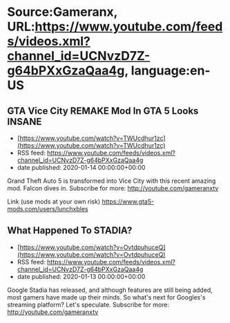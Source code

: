 # Source:Gameranx, URL:https://www.youtube.com/feeds/videos.xml?channel_id=UCNvzD7Z-g64bPXxGzaQaa4g, language:en-US

## GTA Vice City REMAKE Mod In GTA 5 Looks INSANE
 - [https://www.youtube.com/watch?v=TWUcdhur1zc](https://www.youtube.com/watch?v=TWUcdhur1zc)
 - RSS feed: https://www.youtube.com/feeds/videos.xml?channel_id=UCNvzD7Z-g64bPXxGzaQaa4g
 - date published: 2020-01-14 00:00:00+00:00

Grand Theft Auto 5 is transformed into Vice City with this recent amazing mod. Falcon dives in.
Subscribe for more: http://youtube.com/gameranxtv

Link (use mods at your own risk)
https://www.gta5-mods.com/users/lunchxbles

## What Happened To STADIA?
 - [https://www.youtube.com/watch?v=OvtdpuhuceQ](https://www.youtube.com/watch?v=OvtdpuhuceQ)
 - RSS feed: https://www.youtube.com/feeds/videos.xml?channel_id=UCNvzD7Z-g64bPXxGzaQaa4g
 - date published: 2020-01-13 00:00:00+00:00

Google Stadia has released, and although features are still being added, most gamers have made up their minds. So what's next for Googles's streaming platform? Let's speculate.
Subscribe for more: http://youtube.com/gameranxtv

